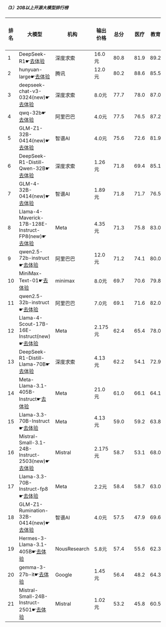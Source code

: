 ##### （3）20B以上开源大模型排行榜
|排名|大模型|机构|输出价格|总分| |医疗|教育|金融|法律|行政公务|心理健康|推理与数学计算|语言与指令遵从|
|---|-----|---|-------|---|-|----|---|---|---|------|-------|-----------|------------|
|1|DeepSeek-R1☛[去体验](https://easyllm.site/static/modelcompare.html?type=open-source)|深度求索|16.0元|80.8| |        81.9|89.2|82.9|73.8|        83.0|61.5|        89.2|84.8|
|2|hunyuan-large☛[去体验](https://easyllm.site/static/modelcompare.html?type=open-source)|腾讯|12.0元|80.2| |        88.6|85.5|84.6|82.4|        70.4|73.2|        76.8|80.1|
|3|deepseek-chat-v3-0324(new)☛[去体验](https://easyllm.site/static/modelcompare.html?type=open-source)|深度求索|8.0元|77.7| |        78.0|87.0|76.1|61.7|        81.2|64.6|        87.6|85.4|
|4|qwq-32b☛[去体验](https://easyllm.site/static/modelcompare.html?type=open-source)|阿里巴巴|4.0元|77.5| |        76.5|87.2|78.3|60.9|        82.2|63.0|        87.2|85.2|
|5|GLM-Z1-32B-0414(new)☛[去体验](https://easyllm.site/static/modelcompare.html?type=open-source)|智谱AI|4.0元|75.6| |        72.6|81.9|74.8|62.2|        80.0|63.3|        88.5|81.3|
|6|DeepSeek-R1-Distill-Qwen-32B☛[去体验](https://easyllm.site/static/modelcompare.html?type=open-source)|深度求索|1.26元|71.8| |        69.4|85.1|73.8|51.8|        76.0|53.8|        83.6|81.4|
|7|GLM-4-32B-0414(new)☛[去体验](https://easyllm.site/static/modelcompare.html?type=open-source)|智谱AI|1.89元|71.8| |        71.7|76.5|72.3|54.5|        76.0|60.9|        81.2|81.3|
|8|Llama-4-Maverick-17B-128E-Instruct-FP8(new)☛[去体验](https://easyllm.site/static/modelcompare.html?type=open-source)|Meta|4.35元|71.3| |        75.8|83.0|71.1|48.1|        69.0|59.0|        82.7|81.6|
|9|qwen2.5-72b-instruct☛[去体验](https://easyllm.site/static/modelcompare.html?type=open-source)|阿里巴巴|12.0元|71.2| |        74.1|80.0|75.6|51.6|        67.0|59.5|        79.7|81.7|
|10|MiniMax-Text-01☛[去体验](https://easyllm.site/static/modelcompare.html?type=open-source)|minimax|8.0元|69.7| |        70.6|79.8|70.0|50.7|        71.0|57.8|        76.0|81.3|
|11|qwen2.5-32b-instruct☛[去体验](https://easyllm.site/static/modelcompare.html?type=open-source)|阿里巴巴|7.0元|69.1| |        71.6|82.0|71.8|50.8|        64.5|57.8|        73.5|80.7|
|12|Llama-4-Scout-17B-16E-Instruct(new)☛[去体验](https://easyllm.site/static/modelcompare.html?type=open-source)|Meta|2.175元|62.4| |        65.4|78.0|62.1|31.8|        55.5|54.0|        76.0|76.2|
|13|DeepSeek-R1-Distill-Llama-70B☛[去体验](https://easyllm.site/static/modelcompare.html?type=open-source)|深度求索|4.13元|62.2| |        54.1|72.9|60.6|34.7|        70.0|46.2|        81.8|77.0|
|14|Meta-Llama-3.1-405B-Instruct☛[去体验](https://easyllm.site/static/modelcompare.html?type=open-source)|Meta|21.0元|61.0| |        66.1|64.1|59.3|34.7|        59.0|53.9|        73.2|77.9|
|15|Llama-3.3-70B-Instruct☛[去体验](https://easyllm.site/static/modelcompare.html?type=open-source)|Meta|4.13元|59.0| |        59.2|63.8|56.9|29.9|        60.5|49.6|        74.2|78.0|
|16|Mistral-Small-3.1-24B-Instruct-2503(new)☛[去体验](https://easyllm.site/static/modelcompare.html?type=open-source)|Mistral|2.175元|58.7| |        53.1|68.0|57.6|33.3|        57.0|47.1|        76.3|77.1|
|17|Llama-3.3-70B-Instruct-fp8☛[去体验](https://easyllm.site/static/modelcompare.html?type=open-source)|Meta|2.2元|58.4| |        58.7|63.0|56.0|29.2|        59.0|48.5|        74.7|78.1|
|18|GLM-Z1-Rumination-32B-0414(new)☛[去体验](https://easyllm.site/static/modelcompare.html?type=open-source)|智谱AI|4.0元|57.5| |        47.9|69.6|54.3|38.9|        56.7|44.1|        78.3|70.2|
|19|Hermes-3-Llama-3.1-405B☛[去体验](https://easyllm.site/static/modelcompare.html?type=open-source)|NousResearch|5.8元|57.4| |        55.6|62.3|59.2|29.8|        52.5|48.9|        72.7|78.0|
|20|gemma-3-27b-it☛[去体验](https://easyllm.site/static/modelcompare.html?type=open-source)|Google|1.45元|56.4| |        48.2|64.3|56.1|21.3|        66.5|44.5|        77.4|73.1|
|21|Mistral-Small-24B-Instruct-2501☛[去体验](https://easyllm.site/static/modelcompare.html?type=open-source)|Mistral|1.02元|53.2| |        45.8|60.5|53.1|26.3|        53.5|40.2|        71.4|74.4|
    
